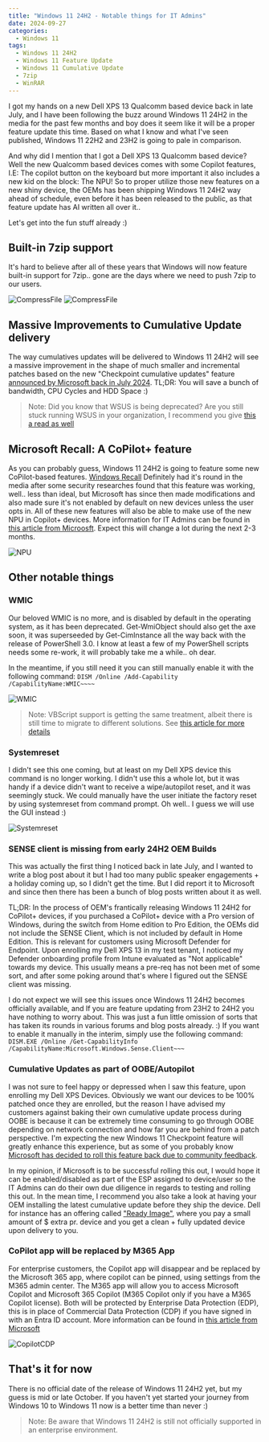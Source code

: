 ```yaml
---
title: "Windows 11 24H2 - Notable things for IT Admins"
date: 2024-09-27
categories:
  - Windows 11
tags:
  - Windows 11 24H2
  - Windows 11 Feature Update
  - Windows 11 Cumulative Update
  - 7zip
  - WinRAR
---
```


I got my hands on a new Dell XPS 13 Qualcomm based device back in late July, and I have been following the buzz around Windows 11 24H2 in the media for the past few months and boy does it seem like it will be a proper feature update this time. Based on what I know and what I've seen published, Windows 11 22H2 and 23H2 is going to pale in comparison.

And why did I mention that I got a Dell XPS 13 Qualcomm based device? Well the new Qualcomm based devices comes with some Copilot features, I.E: The copilot button on the keyboard but more important it also includes a new kid on the block: The NPU! So to proper utilize those new features on a new shiny device, the OEMs has been shipping Windows 11 24H2 way ahead of schedule, even before it has been released to the public, as that feature update has AI written all over it..

Let's get into the fun stuff already :)

## Built-in 7zip support

It's hard to believe after all of these years that Windows will now feature built-in support for 7zip.. gone are the days where we need to push 7zip to our users.

![CompressFile](/assets/images/2024-09-27-Win11_24H2_NotableThings/CompressTo_1.png?raw=true "Compress File - 24H2")
![CompressFile](/assets/images/2024-09-27-Win11_24H2_NotableThings/CompressTo_2.png?raw=true "Compress File - 24H2")

## Massive Improvements to Cumulative Update delivery

The way cumulatives updates will be delivered to Windows 11 24H2 will see a massive improvement in the shape of much smaller and incremental patches based on the new "Checkpoint cumulative updates" feature [announced by Microsoft back in July 2024](https://techcommunity.microsoft.com/t5/windows-it-pro-blog/introducing-windows-11-checkpoint-cumulative-updates/ba-p/4182552). TL;DR: You will save a bunch of bandwidth, CPU Cycles and HDD Space :)

>Note: Did you know that WSUS is being deprecated? Are you still stuck running WSUS in your organization, I recommend you give [this a read as well](https://techcommunity.microsoft.com/t5/windows-it-pro-blog/windows-server-update-services-wsus-deprecation/ba-p/4250436)

## Microsoft Recall: A CoPilot+ feature

As you can probably guess, Windows 11 24H2 is going to feature some new CoPilot-based features. [Windows Recall](https://support.microsoft.com/en-us/windows/retrace-your-steps-with-recall-aa03f8a0-a78b-4b3e-b0a1-2eb8ac48701c) Definitely had it's round in the media after some security researches found that this feature was working, well.. less than ideal, but Microsoft has since then made modifications and also made sure it's not enabled by default on new devices unless the user opts in. All of these new features will also be able to make use of the new NPU in Copilot+ devices. More information for IT Admins can be found in [this article from Microosft](https://learn.microsoft.com/en-us/windows/client-management/manage-recall). Expect this will change a lot during the next 2-3 months.

![NPU](/assets/images/2024-09-27-Win11_24H2_NotableThings/Arm_NPU_TaskManager.png?raw=true "NPU Task Manager")

## Other notable things

### WMIC

Our beloved WMIC is no more, and is disabled by default in the operating system, as it has been deprecated. Get-WmiObject should also get the axe soon, it was superseeded by Get-CimInstance all the way back with the release of PowerShell 3.0. I know at least a few of my PowerShell scripts needs some re-work, it will probably take me a while.. oh dear.

In the meantime, if you still need it you can still manually enable it with the following command: `DISM /Online /Add-Capability /CapabilityName:WMIC~~~~​`

![WMIC](/assets/images/2024-09-27-Win11_24H2_NotableThings/WMIC_Deprecated.png?raw=true "WMIC Deprecated")

>Note: VBScript support is getting the same treatment, albeit there is still time to migrate to different solutions. See [this article for more details](https://techcommunity.microsoft.com/t5/windows-it-pro-blog/vbscript-deprecation-timelines-and-next-steps/ba-p/4148301)

### Systemreset

I didn't see this one coming, but at least on my Dell XPS device this command is no longer working. I didn't use this a whole lot, but it was handy if a device didn't want to receive a wipe/autopilot reset, and it was seemingly stuck. We could manually have the user initiate the factory reset by using systemreset from command prompt. Oh well.. I guess we will use the GUI instead :)

![Systemreset](/assets/images/2024-09-27-Win11_24H2_NotableThings/systemreset_Missing.png?raw=true "Systemreset command")

### SENSE client is missing from early 24H2 OEM Builds

This was actually the first thing I noticed back in late July, and I wanted to write a blog post about it but I had too many public speaker engagements + a holiday coming up, so I didn't get the time. But I did report it to Microsoft and since then there has been a bunch of blog posts written about it as well.

TL;DR: In the process of OEM's frantically releasing Windows 11 24H2 for CoPilot+ devices, if you purchased a CoPilot+ device with a Pro version of Windows, during the switch from Home edition to Pro Edition, the OEMs did not include the SENSE Client, which is not included by default in Home Edition. This is relevant for customers using Microsoft Defender for Endpoint.
Upon enrolling my Dell XPS 13 in my test tenant, I noticed my Defender onboarding profile from Intune evaluated as "Not applicable" towards my device. This usually means a pre-req has not been met of some sort, and after some poking around that's where I figured out the SENSE client was missing.

I do not expect we will see this issues once Windows 11 24H2 becomes officially available, and If you are feature updating from 23H2 to 24H2 you have nothing to worry about. This was just a fun little omission of sorts that has taken its rounds in various forums and blog posts already. :) If you want to enable it manually in the interim, simply use the following command: `DISM.EXE /Online /Get-CapabilityInfo /CapabilityName:Microsoft.Windows.Sense.Client~~~`

### Cumulative Updates as part of OOBE/Autopilot

I was not sure to feel happy or depressed when I saw this feature, upon enrolling my Dell XPS Devices. Obviously we want our devices to be 100% patched once they are enrolled, but the reason I have advised my customers against baking their own cumulative update process during OOBE is because it can be extremely time consuming to go through OOBE depending on network connection and how far you are behind from a patch perspective. I'm expecting the new Windows 11 Checkpoint feature will greatly enhance this experience, but as some of you probably know [Microsoft has decided to roll this feature back due to community feedback](https://techcommunity.microsoft.com/t5/intune-customer-success/important-changes-to-the-windows-enrollment-experience-coming/ba-p/4246689).

In my opinion, if Microsoft is to be successful rolling this out, I would hope it can be enabled/disabled as part of the ESP assigned to device/user so the IT Admins can do their own due diligence in regards to testing and rolling this out. In the mean time, I recommend you also take a look at having your OEM installing the latest cumulative update before they ship the device. Dell for instance has an offering called ["Ready Image"](https://www.dell.com/en-us/lp/dt/imaging), where you pay a small amount of $ extra pr. device and you get a clean + fully updated device upon delivery to you.

### CoPilot app will be replaced by M365 App

For enterprise customers, the Copilot app will disappear and be replaced by the Microsoft 365 app, where copilot can be pinned, using settings from the M365 admin center. The M365 app will allow you to access Microsoft Copilot and Microsoft 365 Copilot (M365 Copilot only if you have a M365 Copilot license). Both will be protected by Enterprise Data Protection (EDP), this is in place of Commercial Data Protection (CDP) if you have signed in with an Entra ID account. More information can be found in [this article from Microsoft](https://learn.microsoft.com/en-us/windows/client-management/manage-windows-copilot#enhanced-data-protection-with-enterprise-data-protection)

![CopilotCDP](/assets/images/2024-09-27-Win11_24H2_NotableThings/Copilot_CDP.png?raw=true "Copilot CDP")

## That's it for now

There is no official date of the release of Windows 11 24H2 yet, but my guess is mid or late October. If you haven't yet started your journey from Windows 10 to Windows 11 now is a better time than never :)

>Note: Be aware that Windows 11 24H2 is still not officially supported in an enterprise environment.
